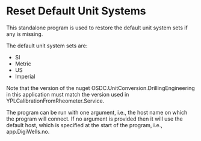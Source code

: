 ﻿# Reset Default Unit Systems
This standalone program is used to restore the default unit system sets if any is missing.

The default unit system sets are:
- SI
- Metric
- US
- Imperial

Note that the version of the nuget OSDC.UnitConversion.DrillingEngineering in this application must match the version
used in YPLCalibrationFromRheometer.Service.

The program can be run with one argument, i.e., the host name on which the program will connect.
If no argument is provided then it will use the default host, which is specified at the start of the program, 
i.e., app.DigiWells.no.
